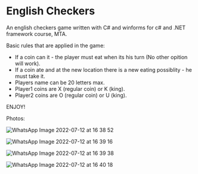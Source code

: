 # English Checkers
An english checkers game written with C# and winforms for c# and .NET framework course, MTA.

Basic rules that are applied in the game:
* If a coin can it - the player must eat when its his turn (No other opition will work).
* If a coin ate and at the new location there is a new eating possiblity - he must take it.
* Players name can be 20 letters max.
* Player1 coins are X (regular coin) or K (king).
* Player2 coins are O (regular coin) or U (king).

ENJOY!

Photos:  


![WhatsApp Image 2022-07-12 at 16 38 52](https://user-images.githubusercontent.com/57681792/178506441-7cdae763-10e7-474c-a20e-014ef1afc10b.jpeg)

![WhatsApp Image 2022-07-12 at 16 39 16](https://user-images.githubusercontent.com/57681792/178506444-6aecf712-d8f4-4b96-9060-31b9ff580630.jpeg)

![WhatsApp Image 2022-07-12 at 16 39 38](https://user-images.githubusercontent.com/57681792/178506446-29ae4f4c-e204-436f-81b6-2df57cbab1ed.jpeg)

![WhatsApp Image 2022-07-12 at 16 40 18](https://user-images.githubusercontent.com/57681792/178506449-264004a4-133b-4205-be76-910ec610e898.jpeg)
